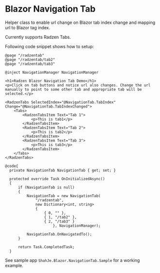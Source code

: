 # Blazor Navigation Tab
Helper class to enable url change on Blazor tab index change and mapping url to Blazor tag index.

Currently supports Radzen Tabs.

Following code snippet shows how to setup:

    @page "/radzentab"
    @page "/radzentab/tab2"
    @page "/radzentab/tab3"

    @inject NavigationManager NavigationManager

    <h1>Radzen Blazor Navigation Tab Demo</h1>
    <p>Click on tab buttons and notice url also changes. Change the url manually to point to some other tab and appropriate tab will be selected.</p>

    <RadzenTabs SelectedIndex="@NavigationTab.TabIndex" Change="@NavigationTab.TabIndexChanged">
        <Tabs>
            <RadzenTabsItem Text="Tab 1">
                <p>This is tab1</p>
            </RadzenTabsItem>
            <RadzenTabsItem Text="Tab 2">
                <p>This is tab2</p>
            </RadzenTabsItem>
            <RadzenTabsItem Text="Tab 3">
                <p>This is tab3</p>
            </RadzenTabsItem>
        </Tabs>
    </RadzenTabs>

    @code{
      private NavigationTab NavigationTab { get; set; }

      protected override Task OnInitializedAsync()
      {
          if (NavigationTab is null)
          {
              NavigationTab = new NavigationTab(
                  "/radzentab",
                  new Dictionary<int, string>
                  {
                      { 0, "" },
                      { 1, "/tab2" },
                      { 2, "/tab3" }
                          }, NavigationManager);

              NavigationTab.OnNavigatedTo();
          }

          return Task.CompletedTask;
      }

See sample app `ShahJe.Blazor.NavigationTab.Sample` for a working example.
